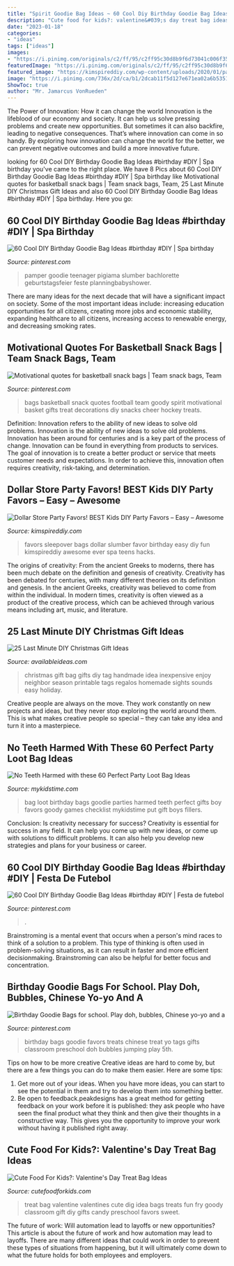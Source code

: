 ```yaml
---
title: "Spirit Goodie Bag Ideas ~ 60 Cool Diy Birthday Goodie Bag Ideas #birthday #diy"
description: "Cute food for kids?: valentine&#039;s day treat bag ideas"
date: "2023-01-18"
categories:
- "ideas"
tags: ["ideas"]
images:
- "https://i.pinimg.com/originals/c2/ff/95/c2ff95c30d8b9f6d73041c006f35eec1.jpg"
featuredImage: "https://i.pinimg.com/originals/c2/ff/95/c2ff95c30d8b9f6d73041c006f35eec1.jpg"
featured_image: "https://kimspireddiy.com/wp-content/uploads/2020/01/party-favors-dollar-store-eyelashes-1-1.jpg"
image: "https://i.pinimg.com/736x/2d/ca/b1/2dcab11f5d127e671ea02a6b5351ef09.jpg"
ShowToc: true
author: "Mr. Jamarcus VonRueden"
---
```



The Power of Innovation: How it can change the world
Innovation is the lifeblood of our economy and society. It can help us solve pressing problems and create new opportunities. But sometimes it can also backfire, leading to negative consequences. That’s where innovation can come in so handy. By exploring how innovation can change the world for the better, we can prevent negative outcomes and build a more innovative future.

	

		
looking for 60 Cool DIY Birthday Goodie Bag Ideas #birthday #DIY | Spa birthday you've came to the right place. We have 8 Pics about 60 Cool DIY Birthday Goodie Bag Ideas #birthday #DIY | Spa birthday like Motivational quotes for basketball snack bags | Team snack bags, Team, 25 Last Minute DIY Christmas Gift Ideas and also 60 Cool DIY Birthday Goodie Bag Ideas #birthday #DIY | Spa birthday. Here you go:
		
    
## 60 Cool DIY Birthday Goodie Bag Ideas #birthday #DIY | Spa Birthday

<img loading=lazy src="https://i.pinimg.com/736x/2d/ca/b1/2dcab11f5d127e671ea02a6b5351ef09.jpg" onerror="this.onerror=null;this.src='https://tse1.mm.bing.net/th?id=OIP.OtVy0IE1mrmEHlAlzeEkoAHaKQ&amp;pid=15.1';" alt="60 Cool DIY Birthday Goodie Bag Ideas #birthday #DIY | Spa birthday">

_Source: pinterest.com_

>pamper goodie teenager pigiama slumber bachlorette geburtstagsfeier feste planningbabyshower. 

	

There are many ideas for the next decade that will have a significant impact on society. Some of the most important ideas include: increasing education opportunities for all citizens, creating more jobs and economic stability, expanding healthcare to all citizens, increasing access to renewable energy, and decreasing smoking rates.

    
## Motivational Quotes For Basketball Snack Bags | Team Snack Bags, Team

<img loading=lazy src="https://i.pinimg.com/736x/8f/d5/fd/8fd5fd5f27bd762e2f371e14c871f134--snack-bags-treat-bags.jpg" onerror="this.onerror=null;this.src='https://tse1.mm.bing.net/th?id=OIP.Y6TLmSuSfR1EnMr6TAgc-AHaJ3&amp;pid=15.1';" alt="Motivational quotes for basketball snack bags | Team snack bags, Team">

_Source: pinterest.com_

>bags basketball snack quotes football team goody spirit motivational basket gifts treat decorations diy snacks cheer hockey treats. 

	

Definition: Innovation refers to the ability of new ideas to solve old problems.
Innovation is the ability of new ideas to solve old problems. Innovation has been around for centuries and is a key part of the process of change. Innovation can be found in everything from products to services. The goal of innovation is to create a better product or service that meets customer needs and expectations. In order to achieve this, innovation often requires creativity, risk-taking, and determination.

    
## Dollar Store Party Favors! BEST Kids DIY Party Favors – Easy – Awesome

<img loading=lazy src="https://kimspireddiy.com/wp-content/uploads/2020/01/party-favors-dollar-store-eyelashes-1-1.jpg" onerror="this.onerror=null;this.src='https://tse2.mm.bing.net/th?id=OIP.he3NaUmKcLQG_HaUE9TgzwHaJ4&amp;pid=15.1';" alt="Dollar Store Party Favors! BEST Kids DIY Party Favors – Easy – Awesome">

_Source: kimspireddiy.com_

>favors sleepover bags dollar slumber favor birthday easy diy fun kimspireddiy awesome ever spa teens hacks. 

	

The origins of creativity: From the ancient Greeks to moderns, there has been much debate on the definition and genesis of creativity.
Creativity has been debated for centuries, with many different theories on its definition and genesis. In the ancient Greeks, creativity was believed to come from within the individual. In modern times, creativity is often viewed as a product of the creative process, which can be achieved through various means including art, music, and literature.

    
## 25 Last Minute DIY Christmas Gift Ideas

<img loading=lazy src="http://www.availableideas.com/wp-content/uploads/2015/11/Christmas-Gift-Ideas-7.jpg" onerror="this.onerror=null;this.src='https://tse4.mm.bing.net/th?id=OIP.shA6tvp2tf_XpzW22xxGqAHaLH&amp;pid=15.1';" alt="25 Last Minute DIY Christmas Gift Ideas">

_Source: availableideas.com_

>christmas gift bag gifts diy tag handmade idea inexpensive enjoy neighbor season printable tags regalos homemade sights sounds easy holiday. 

	

Creative people are always on the move. They work constantly on new projects and ideas, but they never stop exploring the world around them. This is what makes creative people so special – they can take any idea and turn it into a masterpiece.

    
## No Teeth Harmed With These 60 Perfect Party Loot Bag Ideas

<img loading=lazy src="http://www.mykidstime.com/wp-content/uploads/2015/02/Party-Loot-Bag-Ideas.png" onerror="this.onerror=null;this.src='https://tse4.mm.bing.net/th?id=OIP.nggZO2b4sE9PjzyNWB4lwwHaKe&amp;pid=15.1';" alt="No Teeth Harmed with these 60 Perfect Party Loot Bag Ideas">

_Source: mykidstime.com_

>bag loot birthday bags goodie parties harmed teeth perfect gifts boy favors goody games checklist mykidstime put gift boys fillers. 

	

Conclusion: Is creativity necessary for success?
Creativity is essential for success in any field. It can help you come up with new ideas, or come up with solutions to difficult problems. It can also help you develop new strategies and plans for your business or career.

    
## 60 Cool DIY Birthday Goodie Bag Ideas #birthday #DIY | Festa De Futebol

<img loading=lazy src="https://i.pinimg.com/736x/27/20/6d/27206dd879dc82729a6a0a836225dab7.jpg" onerror="this.onerror=null;this.src='https://tse3.mm.bing.net/th?id=OIP.G26NAEHyGtCa-sS56DC4igHaHa&amp;pid=15.1';" alt="60 Cool DIY Birthday Goodie Bag Ideas #birthday #DIY | Festa de futebol">

_Source: pinterest.com_

>. 

	

Brainstroming is a mental event that occurs when a person's mind races to think of a solution to a problem. This type of thinking is often used in problem-solving situations, as it can result in faster and more efficient decisionmaking. Brainstroming can also be helpful for better focus and concentration.

    
## Birthday Goodie Bags For School. Play Doh, Bubbles, Chinese Yo-yo And A

<img loading=lazy src="https://i.pinimg.com/originals/c2/ff/95/c2ff95c30d8b9f6d73041c006f35eec1.jpg" onerror="this.onerror=null;this.src='https://tse1.mm.bing.net/th?id=OIP.nAxGFbSr276hPNcgi0O-jQHaJ4&amp;pid=15.1';" alt="Birthday Goodie Bags for school. Play doh, bubbles, Chinese yo-yo and a">

_Source: pinterest.com_

>birthday bags goodie favors treats chinese treat yo tags gifts classroom preschool doh bubbles jumping play 5th. 

	

Tips on how to be more creative
Creative ideas are hard to come by, but there are a few things you can do to make them easier. Here are some tips: 
1. Get more out of your ideas. When you have more ideas, you can start to see the potential in them and try to develop them into something better. 
2. Be open to feedback.peakdesigns has a great method for getting feedback on your work before it is published: they ask people who have seen the final product what they think and then give their thoughts in a constructive way. This gives you the opportunity to improve your work without having it published right away.

    
## Cute Food For Kids?: Valentine&#039;s Day Treat Bag Ideas

<img loading=lazy src="http://2.bp.blogspot.com/-s14fbsOBImI/TxIwKD0lt9I/AAAAAAAADlE/FYI4EMGyuDc/s1600/Valentines_Jillian_3.JPG" onerror="this.onerror=null;this.src='https://tse2.mm.bing.net/th?id=OIP.1_LZXytHl781NtK0kMj0RwHaLG&amp;pid=15.1';" alt="Cute Food For Kids?: Valentine&#039;s Day Treat Bag Ideas">

_Source: cutefoodforkids.com_

>treat bag valentine valentines cute dig idea bags treats fun fry goody classroom gift diy gifts candy preschool favors sweet. 

	

The future of work: Will automation lead to layoffs or new opportunities?
This article is about the future of work and how automation may lead to layoffs. There are many different ideas that could work in order to prevent these types of situations from happening, but it will ultimately come down to what the future holds for both employees and employers.

